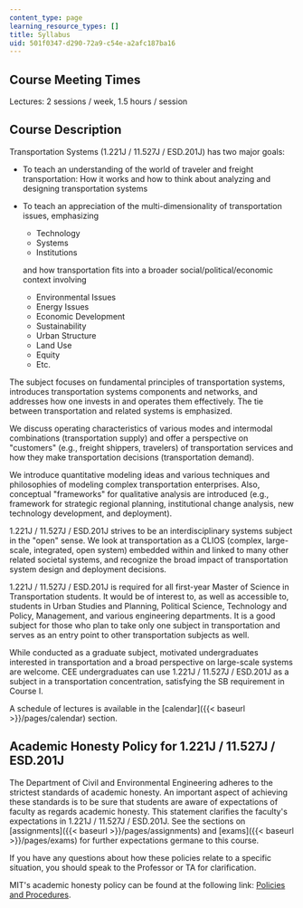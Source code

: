 ```yaml
---
content_type: page
learning_resource_types: []
title: Syllabus
uid: 501f0347-d290-72a9-c54e-a2afc187ba16
---
```


Course Meeting Times
--------------------

Lectures: 2 sessions / week, 1.5 hours / session

Course Description
------------------

Transportation Systems (1.221J / 11.527J / ESD.201J) has two major goals:

*   To teach an understanding of the world of traveler and freight transportation: How it works and how to think about analyzing and designing transportation systems
*   To teach an appreciation of the multi-dimensionality of transportation issues, emphasizing
    
    *   Technology
    *   Systems
    *   Institutions
    
      
    and how transportation fits into a broader social/political/economic context involving  
      
    *   Environmental Issues
    *   Energy Issues
    *   Economic Development
    *   Sustainability
    *   Urban Structure
    *   Land Use
    *   Equity
    *   Etc.

The subject focuses on fundamental principles of transportation systems, introduces transportation systems components and networks, and addresses how one invests in and operates them effectively. The tie between transportation and related systems is emphasized.

We discuss operating characteristics of various modes and intermodal combinations (transportation supply) and offer a perspective on "customers" (e.g., freight shippers, travelers) of transportation services and how they make transportation decisions (transportation demand).

We introduce quantitative modeling ideas and various techniques and philosophies of modeling complex transportation enterprises. Also, conceptual "frameworks" for qualitative analysis are introduced (e.g., framework for strategic regional planning, institutional change analysis, new technology development, and deployment).

1.221J / 11.527J / ESD.201J strives to be an interdisciplinary systems subject in the "open" sense. We look at transportation as a CLIOS (complex, large-scale, integrated, open system) embedded within and linked to many other related societal systems, and recognize the broad impact of transportation system design and deployment decisions.

1.221J / 11.527J / ESD.201J is required for all first-year Master of Science in Transportation students. It would be of interest to, as well as accessible to, students in Urban Studies and Planning, Political Science, Technology and Policy, Management, and various engineering departments. It is a good subject for those who plan to take only one subject in transportation and serves as an entry point to other transportation subjects as well.

While conducted as a graduate subject, motivated undergraduates interested in transportation and a broad perspective on large-scale systems are welcome. CEE undergraduates can use 1.221J / 11.527J / ESD.201J as a subject in a transportation concentration, satisfying the SB requirement in Course I.

A schedule of lectures is available in the [calendar]({{< baseurl >}}/pages/calendar) section.

Academic Honesty Policy for 1.221J / 11.527J / ESD.201J
-------------------------------------------------------

The Department of Civil and Environmental Engineering adheres to the strictest standards of academic honesty. An important aspect of achieving these standards is to be sure that students are aware of expectations of faculty as regards academic honesty. This statement clarifies the faculty's expectations in 1.221J / 11.527J / ESD.201J. See the sections on [assignments]({{< baseurl >}}/pages/assignments) and [exams]({{< baseurl >}}/pages/exams) for further expectations germane to this course.

If you have any questions about how these policies relate to a specific situation, you should speak to the Professor or TA for clarification.

MIT's academic honesty policy can be found at the following link: [Policies and Procedures](http://policies-procedures.mit.edu/).